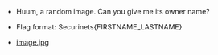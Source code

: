  - Huum, a random image. Can you give me its owner name?

 - Flag format: Securinets{FIRSTNAME_LASTNAME}
 - [image.jpg](https://ctf-friendly.securinets.tn/files/315175972b8b4b08d50737fc48fb0c49/image.jpg?token=eyJ1c2VyX2lkIjoxNjUsInRlYW1faWQiOjY2LCJmaWxlX2lkIjoxNn0.ZR5adg.XeipToh5uEfHupawte6R1uq0bLc)

